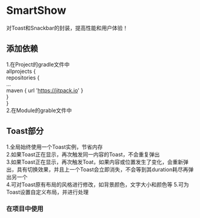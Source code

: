 # SmartShow
对Toast和Snackbar的封装，提高性能和用户体验！<br/>
## 添加依赖
1.在Project的gradle文件中<br/>
allprojects {<br/>
    repositories {<br/>
        ...<br/>
        maven { url 'https://jitpack.io' }<br/>
    }<br/>
}<br/>
2.在Module的grable文件中<br/>

## Toast部分<br/>
1.全局始终使用一个Toast实例，节省内存<br/>
2.如果Toast正在显示，再次触发同一内容的Toast，不会重复弹出</br>
3.如果Toast正在显示，再次触发Toat，如果内容或位置发生了变化，会重新弹出，具有切换效果，并且上一个Toast会立即消失，不会等到其duration耗尽再弹出另一个<br/>
4.可对Toast原有布局的风格进行修改，如背景颜色，文字大小和颜色等
5.可为Toast设置自定义布局，并进行处理
### 在项目中使用
